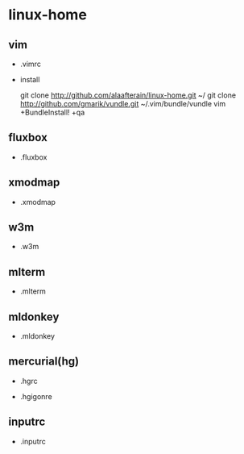 # linux-home

## vim

- .vimrc

- install

    git clone http://github.com/alaafterain/linux-home.git ~/
    git clone http://github.com/gmarik/vundle.git ~/.vim/bundle/vundle
    vim +BundleInstall! +qa

## fluxbox

- .fluxbox

## xmodmap

- .xmodmap

## w3m

- .w3m

## mlterm

- .mlterm

## mldonkey

- .mldonkey

## mercurial(hg)

- .hgrc

- .hgigonre

## inputrc

- .inputrc
